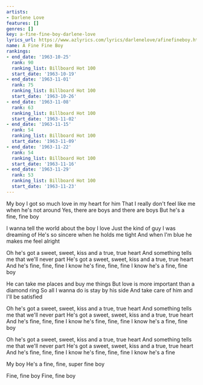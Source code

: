 ```yaml
---
artists:
- Darlene Love
features: []
genres: []
key: a-fine-fine-boy-darlene-love
lyrics_url: https://www.azlyrics.com/lyrics/darlenelove/afinefineboy.html
name: A Fine Fine Boy
rankings:
- end_date: '1963-10-25'
  rank: 90
  ranking_list: Billboard Hot 100
  start_date: '1963-10-19'
- end_date: '1963-11-01'
  rank: 75
  ranking_list: Billboard Hot 100
  start_date: '1963-10-26'
- end_date: '1963-11-08'
  rank: 63
  ranking_list: Billboard Hot 100
  start_date: '1963-11-02'
- end_date: '1963-11-15'
  rank: 54
  ranking_list: Billboard Hot 100
  start_date: '1963-11-09'
- end_date: '1963-11-22'
  rank: 54
  ranking_list: Billboard Hot 100
  start_date: '1963-11-16'
- end_date: '1963-11-29'
  rank: 53
  ranking_list: Billboard Hot 100
  start_date: '1963-11-23'
---
```


My boy
I got so much love in my heart for him
That I really don't feel like me when he's not around
Yes, there are boys and there are boys
But he's a fine, fine boy

I wanna tell the world about the boy I love
Just the kind of guy I was dreaming of
He's so sincere when he holds me tight
And when I'm blue he makes me feel alright

Oh he's got a sweet, sweet, kiss and a true, true heart
And something tells me that we'll never part
He's got a sweet, sweet, kiss and a true, true heart
And he's fine, fine, fine
I know he's fine, fine, fine
I know he's a fine, fine boy

He can take me places and buy me things
But love is more important than a diamond ring
So all I wanna do is stay by his side
And take care of him and I'll be satisfied

Oh he's got a sweet, sweet, kiss and a true, true heart
And something tells me that we'll never part
He's got a sweet, sweet, kiss and a true, true heart
And he's fine, fine, fine
I know he's fine, fine, fine
I know he's a fine, fine boy

Oh he's got a sweet, sweet, kiss and a true, true heart
And something tells me that we'll never part
He's got a sweet, sweet, kiss and a true, true heart
And he's fine, fine, fine
I know he's fine, fine, fine
I know he's a fine

My boy
He's a fine, fine, super fine boy

Fine, fine boy
Fine, fine boy

